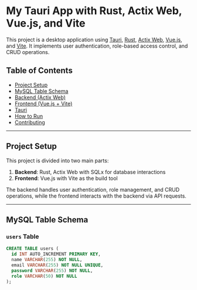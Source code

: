 # My Tauri App with Rust, Actix Web, Vue.js, and Vite

This project is a desktop application using [Tauri](https://tauri.app/), [Rust](https://www.rust-lang.org/), [Actix Web](https://actix.rs/), [Vue.js](https://vuejs.org/), and [Vite](https://vitejs.dev/). It implements user authentication, role-based access control, and CRUD operations.

## Table of Contents
- [Project Setup](#project-setup)
- [MySQL Table Schema](#mysql-table-schema)
- [Backend (Actix Web)](#backend-actix-web)
- [Frontend (Vue.js + Vite)](#frontend-vuejs--vite)
- [Tauri](#tauri)
- [How to Run](#how-to-run)
- [Contributing](#contributing)

---

## Project Setup

This project is divided into two main parts:

1. **Backend**: Rust, Actix Web with SQLx for database interactions  
2. **Frontend**: Vue.js with Vite as the build tool

The backend handles user authentication, role management, and CRUD operations, while the frontend interacts with the backend via API requests.

---

## MySQL Table Schema

### `users` Table

```sql
CREATE TABLE users (
  id INT AUTO_INCREMENT PRIMARY KEY,
  name VARCHAR(255) NOT NULL,
  email VARCHAR(255) NOT NULL UNIQUE,
  password VARCHAR(255) NOT NULL,
  role VARCHAR(50) NOT NULL
);
